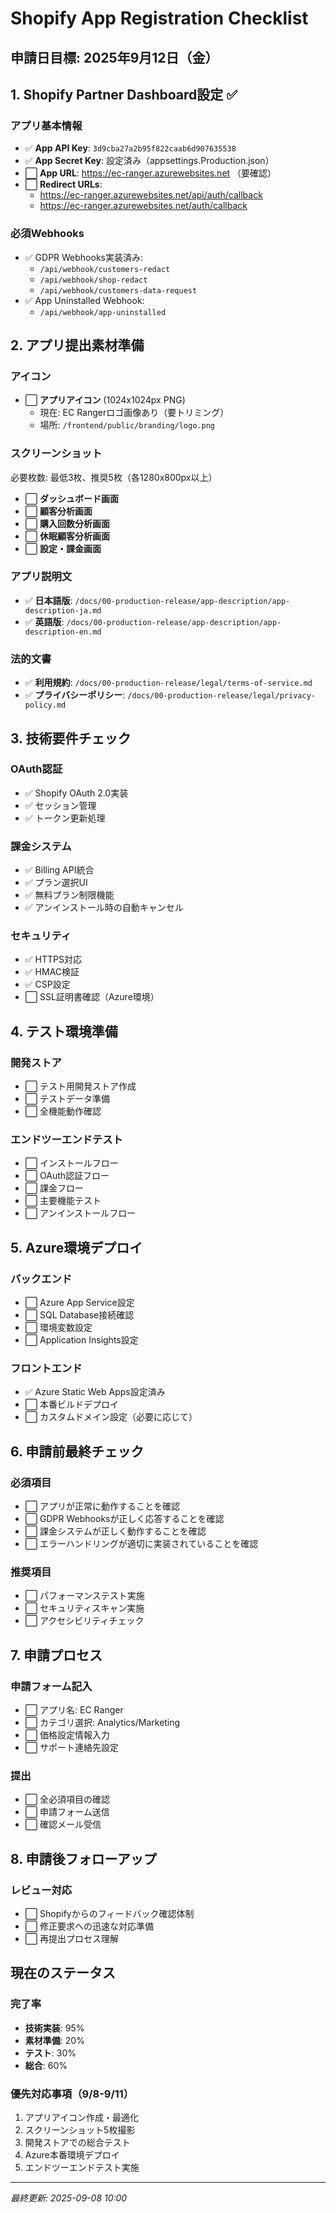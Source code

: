 # Shopify App Registration Checklist

## 申請日目標: 2025年9月12日（金）

## 1. Shopify Partner Dashboard設定 ✅

### アプリ基本情報
- ✅ **App API Key**: `3d9cba27a2b95f822caab6d907635538`
- ✅ **App Secret Key**: 設定済み（appsettings.Production.json）
- ⬜ **App URL**: https://ec-ranger.azurewebsites.net （要確認）
- ⬜ **Redirect URLs**: 
  - https://ec-ranger.azurewebsites.net/api/auth/callback
  - https://ec-ranger.azurewebsites.net/auth/callback

### 必須Webhooks
- ✅ GDPR Webhooks実装済み:
  - `/api/webhook/customers-redact`
  - `/api/webhook/shop-redact`
  - `/api/webhook/customers-data-request`
- ✅ App Uninstalled Webhook:
  - `/api/webhook/app-uninstalled`

## 2. アプリ提出素材準備

### アイコン
- ⬜ **アプリアイコン** (1024x1024px PNG)
  - 現在: EC Rangerロゴ画像あり（要トリミング）
  - 場所: `/frontend/public/branding/logo.png`

### スクリーンショット
必要枚数: 最低3枚、推奨5枚（各1280x800px以上）

- ⬜ **ダッシュボード画面**
- ⬜ **顧客分析画面**
- ⬜ **購入回数分析画面**
- ⬜ **休眠顧客分析画面**
- ⬜ **設定・課金画面**

### アプリ説明文
- ✅ **日本語版**: `/docs/00-production-release/app-description/app-description-ja.md`
- ✅ **英語版**: `/docs/00-production-release/app-description/app-description-en.md`

### 法的文書
- ✅ **利用規約**: `/docs/00-production-release/legal/terms-of-service.md`
- ✅ **プライバシーポリシー**: `/docs/00-production-release/legal/privacy-policy.md`

## 3. 技術要件チェック

### OAuth認証
- ✅ Shopify OAuth 2.0実装
- ✅ セッション管理
- ✅ トークン更新処理

### 課金システム
- ✅ Billing API統合
- ✅ プラン選択UI
- ✅ 無料プラン制限機能
- ✅ アンインストール時の自動キャンセル

### セキュリティ
- ✅ HTTPS対応
- ✅ HMAC検証
- ✅ CSP設定
- ⬜ SSL証明書確認（Azure環境）

## 4. テスト環境準備

### 開発ストア
- ⬜ テスト用開発ストア作成
- ⬜ テストデータ準備
- ⬜ 全機能動作確認

### エンドツーエンドテスト
- ⬜ インストールフロー
- ⬜ OAuth認証フロー
- ⬜ 課金フロー
- ⬜ 主要機能テスト
- ⬜ アンインストールフロー

## 5. Azure環境デプロイ

### バックエンド
- ⬜ Azure App Service設定
- ⬜ SQL Database接続確認
- ⬜ 環境変数設定
- ⬜ Application Insights設定

### フロントエンド
- ✅ Azure Static Web Apps設定済み
- ⬜ 本番ビルドデプロイ
- ⬜ カスタムドメイン設定（必要に応じて）

## 6. 申請前最終チェック

### 必須項目
- ⬜ アプリが正常に動作することを確認
- ⬜ GDPR Webhooksが正しく応答することを確認
- ⬜ 課金システムが正しく動作することを確認
- ⬜ エラーハンドリングが適切に実装されていることを確認

### 推奨項目
- ⬜ パフォーマンステスト実施
- ⬜ セキュリティスキャン実施
- ⬜ アクセシビリティチェック

## 7. 申請プロセス

### 申請フォーム記入
- ⬜ アプリ名: EC Ranger
- ⬜ カテゴリ選択: Analytics/Marketing
- ⬜ 価格設定情報入力
- ⬜ サポート連絡先設定

### 提出
- ⬜ 全必須項目の確認
- ⬜ 申請フォーム送信
- ⬜ 確認メール受信

## 8. 申請後フォローアップ

### レビュー対応
- ⬜ Shopifyからのフィードバック確認体制
- ⬜ 修正要求への迅速な対応準備
- ⬜ 再提出プロセス理解

## 現在のステータス

### 完了率
- **技術実装**: 95%
- **素材準備**: 20%
- **テスト**: 30%
- **総合**: 60%

### 優先対応事項（9/8-9/11）
1. アプリアイコン作成・最適化
2. スクリーンショット5枚撮影
3. 開発ストアでの総合テスト
4. Azure本番環境デプロイ
5. エンドツーエンドテスト実施

---
*最終更新: 2025-09-08 10:00*